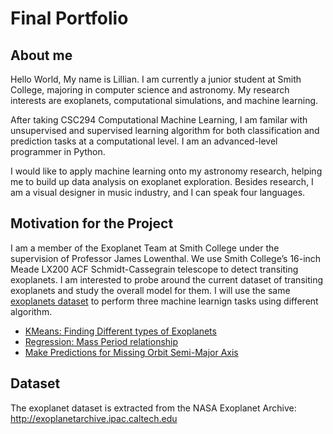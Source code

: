 # Final Portfolio

## About me
Hello World, My name is Lillian. I am currently a junior student at Smith College, majoring in computer science and astronomy. My research interests are exoplanets, computational simulations, and machine learning.

After taking CSC294 Computational Machine Learning, I am familar with unsupervised and supervised learning algorithm for both classification and prediction tasks at a computational level. I am an advanced-level programmer in Python.

I would like to apply machine learning onto my astronomy research, helping me to build up data analysis on exoplanet exploration. Besides research, I am a visual designer in music industry, and I can speak four languages.

## Motivation for the Project
I am a member of the Exoplanet Team at Smith College under the supervision of Professor James Lowenthal. We use Smith College’s 16-inch Meade LX200 ACF Schmidt-Cassegrain telescope to detect transiting exoplanets. I am interested to probe around the current dataset of transiting exoplanets and study the overall model for them. I will use the same [exoplanets dataset](https://github.com/comp-machine-learning-spring2021/portfolio-lillianjiang/blob/main/data/confirmed_transit.csv) to perform three machine learnign tasks using different algorithm.


- [KMeans: Finding Different types of Exoplanets](https://github.com/comp-machine-learning-spring2021/portfolio-lillianjiang/tree/main/KMeans)
- [Regression: Mass Period relationship](https://github.com/comp-machine-learning-spring2021/portfolio-lillianjiang/tree/main/Mass-Radius)
- [Make Predictions for Missing Orbit Semi-Major Axis](https://github.com/comp-machine-learning-spring2021/portfolio-lillianjiang/tree/main/Prediction)

## Dataset
The exoplanet dataset is extracted from the NASA Exoplanet Archive: http://exoplanetarchive.ipac.caltech.edu
